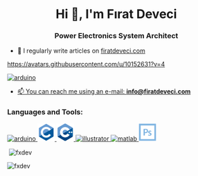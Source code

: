 <h1 align="center">Hi 👋, I'm Fırat Deveci</h1>
<h3 align="center">Power Electronics System Architect</h3>

- 📝 I regularly write articles on [firatdeveci.com](firatdeveci.com)

https://avatars.githubusercontent.com/u/10152631?v=4

<a href="https://www.arduino.cc/" target="_blank" rel="noreferrer"> <img src="[https://cdn.worldvectorlogo.com/logos/arduino-1.svg](https://avatars.githubusercontent.com/u/10152631?v=4)" alt="arduino" width="40" height="40"/>

- 📫 You can reach me using an e-mail: **info@firatdeveci.com**

<h3 align="left">Languages and Tools:</h3>
<p align="left"> <a href="https://www.arduino.cc/" target="_blank" rel="noreferrer"> <img src="https://cdn.worldvectorlogo.com/logos/arduino-1.svg" alt="arduino" width="40" height="40"/> </a> <a href="https://www.cprogramming.com/" target="_blank" rel="noreferrer"> <img src="https://raw.githubusercontent.com/devicons/devicon/master/icons/c/c-original.svg" alt="c" width="40" height="40"/> </a> <a href="https://www.w3schools.com/cpp/" target="_blank" rel="noreferrer"> <img src="https://raw.githubusercontent.com/devicons/devicon/master/icons/cplusplus/cplusplus-original.svg" alt="cplusplus" width="40" height="40"/> </a> <a href="https://www.w3schools.com/cs/" target="_blank" rel="noreferrer"> <img src="https://www.vectorlogo.zone/logos/adobe_illustrator/adobe_illustrator-icon.svg" alt="illustrator" width="40" height="40"/> </a> <a href="https://www.mathworks.com/" target="_blank" rel="noreferrer"> <img src="https://upload.wikimedia.org/wikipedia/commons/2/21/Matlab_Logo.png" alt="matlab" width="40" height="40"/> </a> <a href="https://www.photoshop.com/en" target="_blank" rel="noreferrer"> <img src="https://raw.githubusercontent.com/devicons/devicon/master/icons/photoshop/photoshop-line.svg" alt="photoshop" width="40" height="40"/> </a> </p>

<p>&nbsp;<img align="center" src="https://github-readme-stats.vercel.app/api?username=fxdev&show_icons=true&locale=en" alt="fxdev" /></p>

<p align="left"> <img src="https://komarev.com/ghpvc/?username=fxdev&label=Profile%20views&color=0e75b6&style=flat" alt="fxdev" /> </p>
